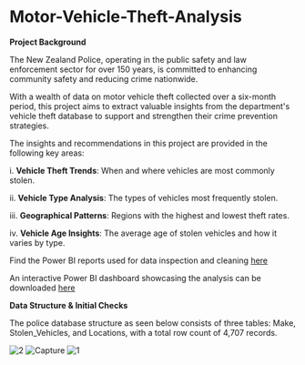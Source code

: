 # Motor-Vehicle-Theft-Analysis

**Project Background**

The New Zealand Police, operating in the public safety and law enforcement sector for over 150 years, is committed to enhancing community safety and reducing crime nationwide. 

With a wealth of data on motor vehicle theft collected over a six-month period, this project aims to extract valuable insights from the department's vehicle theft database to support and strengthen their crime prevention strategies.

The insights and recommendations in this project are provided in the following key areas:

  i. **Vehicle Theft Trends**: When and where vehicles are most commonly stolen.
  
  ii. **Vehicle Type Analysis**: The types of vehicles most frequently stolen.
  
  iii. **Geographical Patterns**: Regions with the highest and lowest theft rates.
  
  iv. **Vehicle Age Insights**: The average age of stolen vehicles and how it varies by type.
  
Find the Power BI reports used for data inspection and cleaning [here](https://github.com/user-attachments/assets/cc2d9ce7-c8ae-4f86-a249-a0f903232d6e)

An interactive Power BI dashboard showcasing the analysis can be downloaded [here](https://github.com/user-attachments/assets/e46fbe3d-ed89-4e1c-891c-7107a0dd99a0)

**Data Structure & Initial Checks**

The police database structure as seen below consists of three tables: Make, Stolen_Vehicles, and Locations, with a total row count of 4,707 records.

![2](https://github.com/user-attachments/assets/1bb897be-e2bb-4c07-85ac-247a1c436d5a)
![Capture](https://github.com/user-attachments/assets/d6788b0b-6f8c-4f42-8218-e39ead2d2c71)
![1](https://github.com/user-attachments/assets/2c955370-c6c0-43a8-9d3b-b4834795afdb)
 



    
